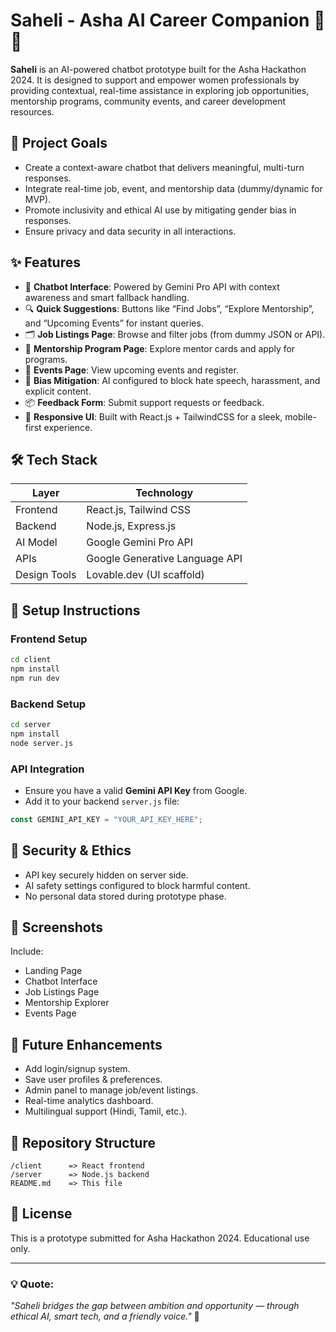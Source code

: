 
# Saheli - Asha AI Career Companion 🤖💼

**Saheli** is an AI-powered chatbot prototype built for the Asha Hackathon 2024. It is designed to support and empower women professionals by providing contextual, real-time assistance in exploring job opportunities, mentorship programs, community events, and career development resources.

## 🚀 Project Goals
- Create a context-aware chatbot that delivers meaningful, multi-turn responses.
- Integrate real-time job, event, and mentorship data (dummy/dynamic for MVP).
- Promote inclusivity and ethical AI use by mitigating gender bias in responses.
- Ensure privacy and data security in all interactions.

## ✨ Features
- 💬 **Chatbot Interface**: Powered by Gemini Pro API with context awareness and smart fallback handling.
- 🔍 **Quick Suggestions**: Buttons like “Find Jobs”, “Explore Mentorship”, and “Upcoming Events” for instant queries.
- 🗂️ **Job Listings Page**: Browse and filter jobs (from dummy JSON or API).
- 👥 **Mentorship Program Page**: Explore mentor cards and apply for programs.
- 📆 **Events Page**: View upcoming events and register.
- 🧠 **Bias Mitigation**: AI configured to block hate speech, harassment, and explicit content.
- 📦 **Feedback Form**: Submit support requests or feedback.
- 📱 **Responsive UI**: Built with React.js + TailwindCSS for a sleek, mobile-first experience.

## 🛠️ Tech Stack

| Layer       | Technology             |
|-------------|------------------------|
| Frontend    | React.js, Tailwind CSS |
| Backend     | Node.js, Express.js    |
| AI Model    | Google Gemini Pro API  |
| APIs        | Google Generative Language API |
| Design Tools| Lovable.dev (UI scaffold)     |

## 🧪 Setup Instructions

### Frontend Setup
```bash
cd client
npm install
npm run dev
```

### Backend Setup
```bash
cd server
npm install
node server.js
```

### API Integration
- Ensure you have a valid **Gemini API Key** from Google.
- Add it to your backend `server.js` file:
```js
const GEMINI_API_KEY = "YOUR_API_KEY_HERE";
```

## 🔐 Security & Ethics
- API key securely hidden on server side.
- AI safety settings configured to block harmful content.
- No personal data stored during prototype phase.

## 📸 Screenshots
Include:
- Landing Page
- Chatbot Interface
- Job Listings Page
- Mentorship Explorer
- Events Page

## 🎯 Future Enhancements
- Add login/signup system.
- Save user profiles & preferences.
- Admin panel to manage job/event listings.
- Real-time analytics dashboard.
- Multilingual support (Hindi, Tamil, etc.).

## 📂 Repository Structure
```
/client      => React frontend
/server      => Node.js backend
README.md    => This file
```

## 📜 License
This is a prototype submitted for Asha Hackathon 2024. Educational use only.

---

### 💡 Quote:
_"Saheli bridges the gap between ambition and opportunity — through ethical AI, smart tech, and a friendly voice."_ 🙌
